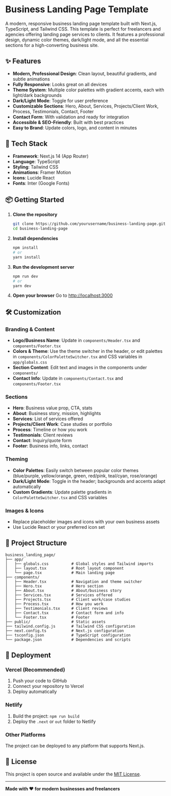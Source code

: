 # Business Landing Page Template

A modern, responsive business landing page template built with Next.js, TypeScript, and Tailwind CSS. This template is perfect for freelancers and agencies offering landing page services to clients. It features a professional design, dynamic color themes, dark/light mode, and all the essential sections for a high-converting business site.

## ✨ Features

- **Modern, Professional Design**: Clean layout, beautiful gradients, and subtle animations
- **Fully Responsive**: Looks great on all devices
- **Theme System**: Multiple color palettes with gradient accents, each with light/dark backgrounds
- **Dark/Light Mode**: Toggle for user preference
- **Customizable Sections**: Hero, About, Services, Projects/Client Work, Process, Testimonials, Contact, Footer
- **Contact Form**: With validation and ready for integration
- **Accessible & SEO-Friendly**: Built with best practices
- **Easy to Brand**: Update colors, logo, and content in minutes

## 🚀 Tech Stack

- **Framework**: Next.js 14 (App Router)
- **Language**: TypeScript
- **Styling**: Tailwind CSS
- **Animations**: Framer Motion
- **Icons**: Lucide React
- **Fonts**: Inter (Google Fonts)

## 📦 Getting Started

1. **Clone the repository**
   ```bash
   git clone https://github.com/yourusername/business-landing-page.git
   cd business-landing-page
   ```
2. **Install dependencies**
   ```bash
   npm install
   # or
   yarn install
   ```
3. **Run the development server**
   ```bash
   npm run dev
   # or
   yarn dev
   ```
4. **Open your browser**
   Go to [http://localhost:3000](http://localhost:3000)

## 🛠️ Customization

### Branding & Content
- **Logo/Business Name**: Update in `components/Header.tsx` and `components/Footer.tsx`
- **Colors & Theme**: Use the theme switcher in the header, or edit palettes in `components/ColorPaletteSwitcher.tsx` and CSS variables in `app/globals.css`
- **Section Content**: Edit text and images in the components under `components/`
- **Contact Info**: Update in `components/Contact.tsx` and `components/Footer.tsx`

### Sections
- **Hero**: Business value prop, CTA, stats
- **About**: Business story, mission, highlights
- **Services**: List of services offered
- **Projects/Client Work**: Case studies or portfolio
- **Process**: Timeline or how you work
- **Testimonials**: Client reviews
- **Contact**: Inquiry/quote form
- **Footer**: Business info, links, contact

### Theming
- **Color Palettes**: Easily switch between popular color themes (blue/purple, yellow/orange, green, red/pink, teal/cyan, rose/orange)
- **Dark/Light Mode**: Toggle in the header; backgrounds and accents adapt automatically
- **Custom Gradients**: Update palette gradients in `ColorPaletteSwitcher.tsx` and CSS variables

### Images & Icons
- Replace placeholder images and icons with your own business assets
- Use Lucide React or your preferred icon set

## 📁 Project Structure

```
business_landing_page/
├── app/
│   ├── globals.css          # Global styles and Tailwind imports
│   ├── layout.tsx           # Root layout component
│   └── page.tsx             # Main landing page
├── components/
│   ├── Header.tsx           # Navigation and theme switcher
│   ├── Hero.tsx             # Hero section
│   ├── About.tsx            # About/business story
│   ├── Services.tsx         # Services offered
│   ├── Projects.tsx         # Client work/case studies
│   ├── Process.tsx          # How you work
│   ├── Testimonials.tsx     # Client reviews
│   ├── Contact.tsx          # Contact form and info
│   └── Footer.tsx           # Footer
├── public/                  # Static assets
├── tailwind.config.js       # Tailwind CSS configuration
├── next.config.ts           # Next.js configuration
├── tsconfig.json            # TypeScript configuration
└── package.json             # Dependencies and scripts
```

## 🚀 Deployment

### Vercel (Recommended)
1. Push your code to GitHub
2. Connect your repository to Vercel
3. Deploy automatically

### Netlify
1. Build the project: `npm run build`
2. Deploy the `.next` or `out` folder to Netlify

### Other Platforms
The project can be deployed to any platform that supports Next.js.

## 📝 License

This project is open source and available under the [MIT License](LICENSE).

---

**Made with ❤️ for modern businesses and freelancers** 